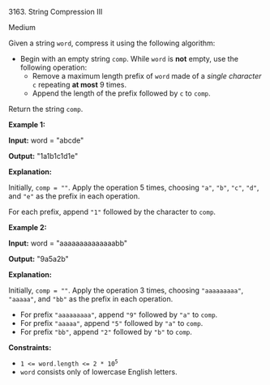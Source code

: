 3163\. String Compression III

Medium

Given a string `word`, compress it using the following algorithm:

*   Begin with an empty string `comp`. While `word` is **not** empty, use the following operation:
    *   Remove a maximum length prefix of `word` made of a _single character_ `c` repeating **at most** 9 times.
    *   Append the length of the prefix followed by `c` to `comp`.

Return the string `comp`.

**Example 1:**

**Input:** word = "abcde"

**Output:** "1a1b1c1d1e"

**Explanation:**

Initially, `comp = ""`. Apply the operation 5 times, choosing `"a"`, `"b"`, `"c"`, `"d"`, and `"e"` as the prefix in each operation.

For each prefix, append `"1"` followed by the character to `comp`.

**Example 2:**

**Input:** word = "aaaaaaaaaaaaaabb"

**Output:** "9a5a2b"

**Explanation:**

Initially, `comp = ""`. Apply the operation 3 times, choosing `"aaaaaaaaa"`, `"aaaaa"`, and `"bb"` as the prefix in each operation.

*   For prefix `"aaaaaaaaa"`, append `"9"` followed by `"a"` to `comp`.
*   For prefix `"aaaaa"`, append `"5"` followed by `"a"` to `comp`.
*   For prefix `"bb"`, append `"2"` followed by `"b"` to `comp`.

**Constraints:**

*   <code>1 <= word.length <= 2 * 10<sup>5</sup></code>
*   `word` consists only of lowercase English letters.